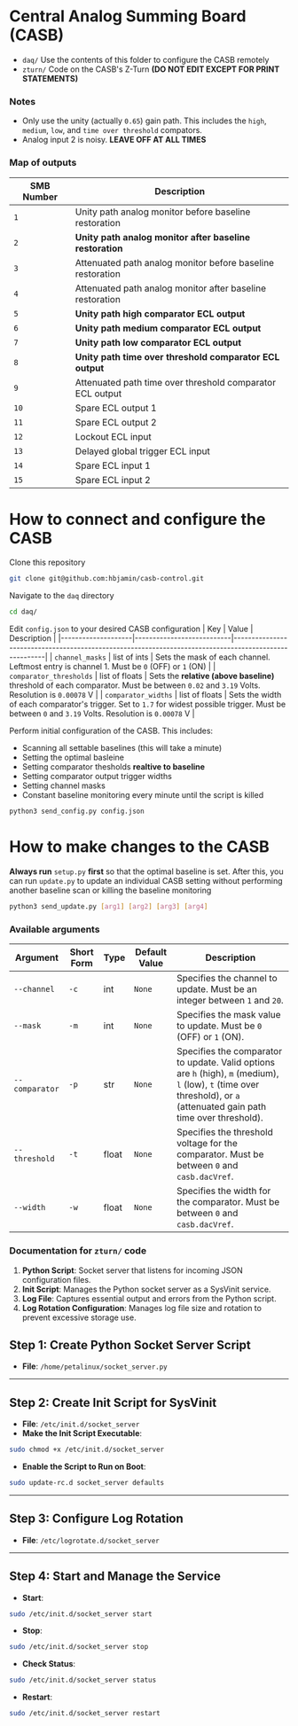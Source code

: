 # Central Analog Summing Board (CASB)
- `daq/` Use the contents of this folder to configure the CASB remotely 
- `zturn/` Code on the CASB's Z-Turn **(DO NOT EDIT EXCEPT FOR PRINT STATEMENTS)**

### Notes
- Only use the unity (actually `0.65`) gain path. This includes the `high`, `medium`, `low`, and `time over threshold` compators.
- Analog input 2 is noisy. **LEAVE OFF AT ALL TIMES**

### Map of outputs 
| SMB Number | Description |
|---------------------------|-------------------------------------------------------------------------------------------------------|
| `1` | Unity path analog monitor before baseline restoration |
| `2` | **Unity path analog monitor after baseline restoration**  |
| `3` | Attenuated path analog monitor before baseline restoration |
| `4` | Attenuated path analog monitor after baseline restoration |
| `5` | **Unity path high comparator ECL output** |
| `6` | **Unity path medium comparator ECL output** |
| `7` | **Unity path low comparator ECL output** |
| `8` | **Unity path time over threshold comparator ECL output** |
| `9` | Attenuated path time over threshold comparator ECL output |
| `10`|  Spare ECL output 1 |
| `11`|  Spare ECL output 2 |
| `12`|  Lockout ECL input |
| `13`|  Delayed global trigger ECL input |
| `14`|  Spare ECL input 1 |
| `15`|  Spare ECL input 2 |

# How to connect and configure the CASB 
Clone this repository
```bash
git clone git@github.com:hbjamin/casb-control.git
```

Navigate to the `daq` directory
```bash
cd daq/
```

Edit `config.json` to your desired CASB configuration
| Key | Value | Description |
|--------------------|---------------------------|-------------------------------------------------------------------------------------------------------|
| `channel_masks`         | list of ints   | Sets the mask of each channel. Leftmost entry is channel 1. Must be `0` (OFF) or `1` (ON) |
| `comparator_thresholds` | list of floats | Sets the **relative (above baseline)** threshold of each comparator. Must be between `0.02` and `3.19` Volts. Resolution is `0.00078` V | 
| `comparator_widths`     | list of floats | Sets the width of each comparator's trigger. Set to `1.7` for widest possible trigger. Must be between `0` and `3.19` Volts. Resolution is `0.00078` V | 

Perform initial configuration of the CASB. This includes:
- Scanning all settable baselines (this will take a minute)
- Setting the optimal basleine
- Setting comparator thesholds **realtive to baseline**
- Setting comparator output trigger widths
- Setting channel masks
- Constant baseline monitoring every minute until the script is killed 
```bash
python3 send_config.py config.json
```

# How to make changes to the CASB
**Always run** `setup.py` **first** so that the optimal baseline is set. After this, you can run `update.py` to update an individual CASB setting without performing another baseline scan or killing the baseline monitoring
```bash
python3 send_update.py [arg1] [arg2] [arg3] [arg4]
```

### Available arguments

| Argument          | Short Form | Type   | Default Value | Description                                                                                           |
|--------------------|------------|--------|---------------|-------------------------------------------------------------------------------------------------------|
| `--channel`        | `-c`       | int    | `None`        | Specifies the channel to update. Must be an integer between `1` and `20`.                            |
| `--mask`           | `-m`       | int    | `None`        | Specifies the mask value to update. Must be `0` (OFF) or `1` (ON).                                   |
| `--comparator`     | `-p`       | str    | `None`        | Specifies the comparator to update. Valid options are `h` (high), `m` (medium), `l` (low), `t` (time over threshold), or `a` (attenuated gain path time over threshold).                   |
| `--threshold`      | `-t`       | float  | `None`        | Specifies the threshold voltage for the comparator. Must be between `0` and `casb.dacVref`.          |
| `--width`          | `-w`       | float  | `None`        | Specifies the width for the comparator. Must be between `0` and `casb.dacVref`.                      |

### Documentation for `zturn/` code  

1. **Python Script**: Socket server that listens for incoming JSON configuration files.
2. **Init Script**: Manages the Python socket server as a SysVinit service.
3. **Log File**: Captures essential output and errors from the Python script.
4. **Log Rotation Configuration**: Manages log file size and rotation to prevent excessive storage use.

## Step 1: Create Python Socket Server Script
- **File**: `/home/petalinux/socket_server.py`

---

## Step 2: Create Init Script for SysVinit
- **File**: `/etc/init.d/socket_server`
- **Make the Init Script Executable**:
```bash
sudo chmod +x /etc/init.d/socket_server
```
- **Enable the Script to Run on Boot**:
```bash
sudo update-rc.d socket_server defaults
```

---

## Step 3: Configure Log Rotation
- **File**: `/etc/logrotate.d/socket_server`

---

## Step 4: Start and Manage the Service
- **Start**:
```bash
sudo /etc/init.d/socket_server start
```
- **Stop**:
```bash
sudo /etc/init.d/socket_server stop
```
- **Check Status**:
```bash
sudo /etc/init.d/socket_server status
```
- **Restart**:
```bash
sudo /etc/init.d/socket_server restart
```
